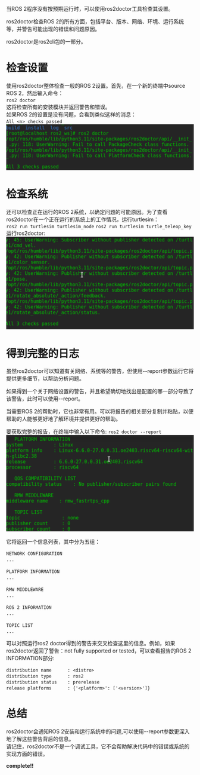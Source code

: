 当ROS 2程序没有按预期运行时，可以使用ros2doctor工具检查其设置。 

ros2doctor检查ROS 2的所有方面，包括平台、版本、网络、环境、运行系统等，并警告可能出现的错误和问题原因。 

ros2doctor是ros2cli包的一部分。 

# 检查设置
使用ros2doctor整体检查一般的ROS 2设置。首先，在一个新的终端中source ROS 2，然后输入命令：   
`ros2 doctor`   
这将检查所有的安装模块并返回警告和错误。    
如果ROS 2的设置是没有问题，会看到类似这样的消息：   
`All <n> checks passed` 
![运行效果](src/95.png) 

# 检查系统
还可以检查正在运行的ROS 2系统，以确定问题的可能原因。为了查看ros2doctor在一个正在运行的系统上的工作情况，运行turtlesim：    
`ros2 run turtlesim turtlesim_node` 
`ros2 run turtlesim turtle_teleop_key`  
运行ros2doctor: 
![运行效果](src/96.png) 

# 得到完整的日志
虽然ros2doctor可以知道有关网络、系统等的警告，但使用--report参数运行它将提供更多细节，以帮助分析问题。  

如果得到一个关于网络设置的警告，并且希望确切地找出是配置的哪一部分导致了该警告，此时可以使用--report。  

当需要ROS 2的帮助时，它也非常有用。可以将报告的相关部分复制并粘贴，以便帮助的人能够更好地了解环境并提供更好的帮助。 

要获取完整的报告，在终端中输入以下命令: 
`ros2 doctor --report`  
![运行效果](src/97.png) 

它将返回一个信息列表，其中分为五组：    
```
NETWORK CONFIGURATION   
...

PLATFORM INFORMATION    
...

RMW MIDDLEWARE  
...

ROS 2 INFORMATION   
...

TOPIC LIST
...

```
可以对照运行ros2 doctor得到的警告来交叉检查这里的信息。例如，如果ros2doctor返回了警告：not  fully supported or tested，可以查看报告的ROS 2 INFORMATION部分: 
```
distribution name      : <distro>
distribution type      : ros2
distribution status    : prerelease
release platforms      : {'<platform>': ['<version>']}  
```

# 总结  

ros2doctor会通知ROS 2安装和运行系统中的问题,可以使用--report参数更深入地了解这些警告背后的信息。    
请记住，ros2doctor不是一个调试工具，它不会帮助解决代码中的错误或系统的实现方面的错误。  

**complete!!**

